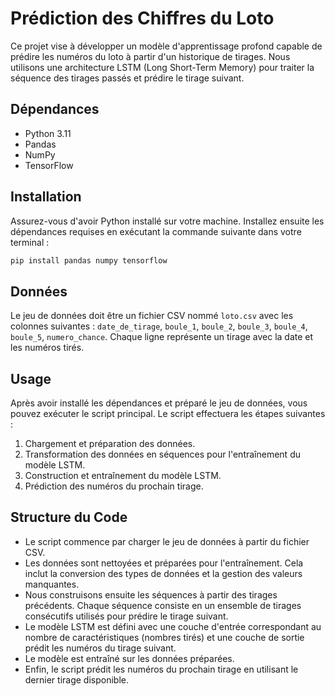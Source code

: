# Prédiction des Chiffres du Loto

Ce projet vise à développer un modèle d'apprentissage profond capable de prédire les numéros du loto à partir d'un historique de tirages. Nous utilisons une architecture LSTM (Long Short-Term Memory) pour traiter la séquence des tirages passés et prédire le tirage suivant.

## Dépendances

- Python 3.11
- Pandas
- NumPy
- TensorFlow

## Installation

Assurez-vous d'avoir Python installé sur votre machine. Installez ensuite les dépendances requises en exécutant la commande suivante dans votre terminal :

```bash
pip install pandas numpy tensorflow
```

## Données

Le jeu de données doit être un fichier CSV nommé `loto.csv` avec les colonnes suivantes : `date_de_tirage`, `boule_1`, `boule_2`, `boule_3`, `boule_4`, `boule_5`, `numero_chance`. Chaque ligne représente un tirage avec la date et les numéros tirés.

## Usage

Après avoir installé les dépendances et préparé le jeu de données, vous pouvez exécuter le script principal. Le script effectuera les étapes suivantes :

1. Chargement et préparation des données.
2. Transformation des données en séquences pour l'entraînement du modèle LSTM.
3. Construction et entraînement du modèle LSTM.
4. Prédiction des numéros du prochain tirage.


## Structure du Code

- Le script commence par charger le jeu de données à partir du fichier CSV.
- Les données sont nettoyées et préparées pour l'entraînement. Cela inclut la conversion des types de données et la gestion des valeurs manquantes.
- Nous construisons ensuite les séquences à partir des tirages précédents. Chaque séquence consiste en un ensemble de tirages consécutifs utilisés pour prédire le tirage suivant.
- Le modèle LSTM est défini avec une couche d'entrée correspondant au nombre de caractéristiques (nombres tirés) et une couche de sortie prédit les numéros du tirage suivant.
- Le modèle est entraîné sur les données préparées.
- Enfin, le script prédit les numéros du prochain tirage en utilisant le dernier tirage disponible.
